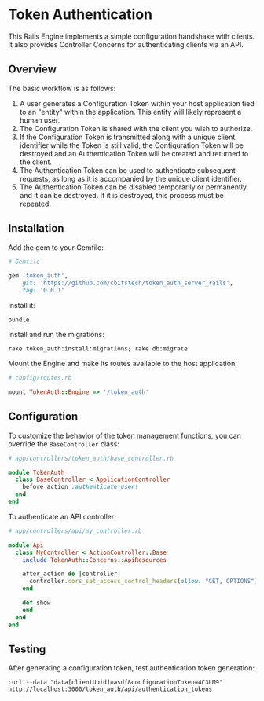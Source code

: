 # Token Authentication

This Rails Engine implements a simple configuration handshake with clients. It
also provides Controller Concerns for authenticating clients via an API.

## Overview

The basic workflow is as follows:

1. A user generates a Configuration Token within your host application tied to
   an "entity" within the application. This entity will likely represent a human
   user.
1. The Configuration Token is shared with the client you wish to authorize.
1. If the Configuration Token is transmitted along with a unique client
   identifier while the Token is still valid, the Configuration Token will be
   destroyed and an Authentication Token will be created and returned to the
   client.
1. The Authentication Token can be used to authenticate subsequent requests, as
   long as it is accompanied by the unique client identifier.
1. The Authentication Token can be disabled temporarily or permanently, and it
   can be destroyed. If it is destroyed, this process must be repeated.

## Installation

Add the gem to your Gemfile:

```ruby
# Gemfile

gem 'token_auth',
    git: 'https://github.com/cbitstech/token_auth_server_rails',
    tag: '0.0.1'
```

Install it:

```
bundle
```

Install and run the migrations:

```
rake token_auth:install:migrations; rake db:migrate
```

Mount the Engine and make its routes available to the host application:

```ruby
# config/routes.rb

mount TokenAuth::Engine => '/token_auth'
```

## Configuration

To customize the behavior of the token management functions, you can override
the `BaseController` class:

```ruby
# app/controllers/token_auth/base_controller.rb

module TokenAuth
  class BaseController < ApplicationController
    before_action :authenticate_user!
  end
end
```

To authenticate an API controller:

```ruby
# app/controllers/api/my_controller.rb

module Api
  class MyController < ActionController::Base
    include TokenAuth::Concerns::ApiResources

    after_action do |controller|
      controller.cors_set_access_control_headers(allow: "GET, OPTIONS")
    end

    def show
    end
  end
end
```

## Testing

After generating a configuration token, test authentication token generation:

```
curl --data "data[clientUuid]=asdf&configurationToken=4C3LM9" http://localhost:3000/token_auth/api/authentication_tokens
```
